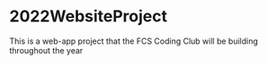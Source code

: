 # 2022WebsiteProject
This is a web-app project that the FCS Coding Club will be building throughout the year
